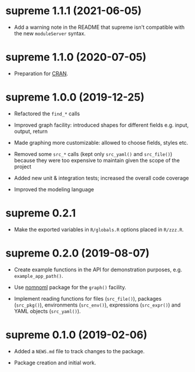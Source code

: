 # supreme 1.1.1 (2021-06-05)

+ Add a warning note in the README that supreme isn't compatible with the new 
  `moduleServer` syntax.

# supreme 1.1.0 (2020-07-05)

+ Preparation for [CRAN](https://cran.r-project.org/package=supreme).


# supreme 1.0.0 (2019-12-25)

+ Refactored the `find_*` calls

+ Improved graph facility: introduced shapes for different fields e.g. input, output,
  return

+ Made graphing more customizable: allowed to choose fields, styles etc.

+ Removed some `src_*` calls (kept only `src_yaml()` and `src_file()`) because they
  were too expensive to maintain given the scope of the project

+ Added new unit & integration tests; increased the overall code coverage

+ Improved the modeling language


# supreme 0.2.1

+ Make the exported variables in `R/globals.R` options placed in `R/zzz.R`.


# supreme 0.2.0 (2019-08-07)

+ Create example functions in the API for demonstration purposes, e.g.
`example_app_path()`.

+ Use [nomnoml](https://cran.r-project.org/package=nomnoml) package for the `graph()`
facility.

+ Implement reading functions for files (`src_file()`), packages (`src_pkg()`),
environments (`src_env()`), expressions (`src_expr()`) and YAML objects
(`src_yaml()`).


# supreme 0.1.0 (2019-02-06)

+ Added a `NEWS.md` file to track changes to the package.

+ Package creation and initial work.

